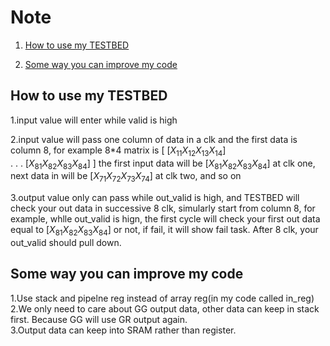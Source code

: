 # Note

1. [How to use my TESTBED](#How-to-use-my-TESTBED)

2. [Some way you can improve my code](#Some-way-you-can-improve-my-code)

## How to use my TESTBED

1.input value will enter while valid is high

2.input value will pass one column of data in a clk and the first data is column 8, for example 
8*4 matrix is 
[
$[X_{11} X_{12} X_{13} X_{14}]$
<br />
.
.
.
$[X_{81} X_{82} X_{83} X_{84}]$
]
the first input data will be
$[X_{81} X_{82} X_{83} X_{84}]$ at clk one, 
next data in will be $[X_{71} X_{72} X_{73} X_{74}]$ at clk two, 
and so on

3.output value only can pass while out_valid is high, and TESTBED will check your out data in successive 8 clk, simularly start from column 8, for example, whlle out_valid is hign, the first cycle will check your first out data equal to $[X_{81} X_{82} X_{83} X_{84}]$ or not, if fail, it will show fail task. After 8 clk, your out_valid should pull down.

## Some way you can improve my code

1.Use stack and pipelne reg instead of array reg(in my code called in_reg)<br />
2.We only need to care about GG output data, other data can keep in stack first. Because GG will use GR output again.<br />
3.Output data can keep into SRAM rather than register.<br />
